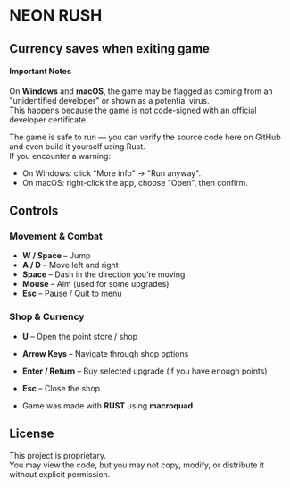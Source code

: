 # NEON RUSH
## Currency saves when exiting game


#### Important Notes

On **Windows** and **macOS**, the game may be flagged as coming from an "unidentified developer" or shown as a potential virus.  
This happens because the game is not code-signed with an official developer certificate.  

The game is safe to run — you can verify the source code here on GitHub and even build it yourself using Rust.  
If you encounter a warning:  

- On Windows: click "More info" → "Run anyway".  
- On macOS: right-click the app, choose "Open", then confirm.

## Controls

### Movement & Combat
- **W / Space** – Jump  
- **A / D** – Move left and right  
- **Space** – Dash in the direction you’re moving  
- **Mouse** – Aim (used for some upgrades)  
- **Esc** – Pause / Quit to menu  

### Shop & Currency
- **U** – Open the point store / shop  
- **Arrow Keys** – Navigate through shop options  
- **Enter / Return** – Buy selected upgrade (if you have enough points)  
- **Esc** – Close the shop  

  
- Game was made with  **RUST** using **macroquad**

## License
This project is proprietary.  
You may view the code, but you may not  copy, modify, or distribute it without explicit permission.  
